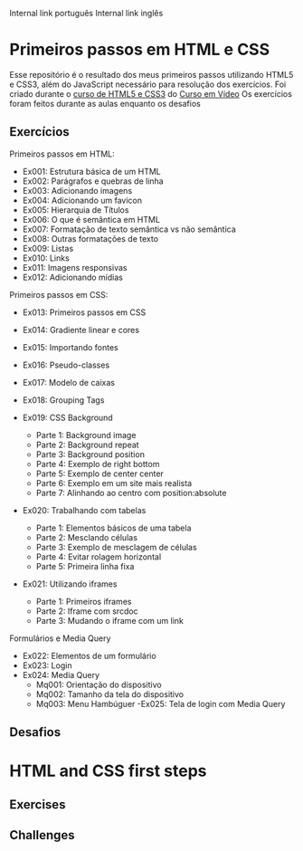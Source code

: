 Internal link português
Internal link inglês

# Primeiros passos em HTML e CSS

Esse repositório é o resultado dos meus primeiros passos utilizando HTML5 e CSS3, além do JavaScript necessário para resolução dos exercícios.
Foi criado durante o [curso de HTML5 e CSS3](https://www.youtube.com/watch?v=Ejkb_YpuHWs&list=PLHz_AreHm4dkZ9-atkcmcBaMZdmLHft8n) do [Curso em Vídeo](https://www.youtube.com/@CursoemVideo)
Os exercícios foram feitos durante as aulas enquanto os desafios <!-- foram realizados sem influência do professor, exceto  -->
<!-- Algumas opções:
   Retirar os desafios maiores como android, cordel
   Terminar a frase
-->

## Exercícios
Primeiros passos em HTML:
- Ex001: Estrutura básica de um HTML
- Ex002: Parágrafos e quebras de linha
- Ex003: Adicionando imagens
- Ex004: Adicionando um favicon
- Ex005: Hierarquia de Títulos
- Ex006: O que é semântica em HTML
- Ex007: Formatação de texto semântica vs não semântica
- Ex008: Outras formatações de texto
- Ex009: Listas
- Ex010: Links
- Ex011: Imagens responsivas
- Ex012: Adicionando mídias

Primeiros passos em CSS:
- Ex013: Primeiros passos em CSS
- Ex014: Gradiente linear e cores
- Ex015: Importando fontes
- Ex016: Pseudo-classes 
- Ex017: Modelo de caixas 

- Ex018: Grouping Tags
- Ex019: CSS Background
   - Parte 1: Background image
   - Parte 2: Background repeat
   - Parte 3: Background position
   - Parte 4: Exemplo de right bottom
   - Parte 5: Exemplo de center center
   - Parte 6: Exemplo em um site mais realista
   - Parte 7: Alinhando ao centro com position:absolute
- Ex020: Trabalhando com tabelas
   - Parte 1: Elementos básicos de uma tabela
   - Parte 2: Mesclando células
   - Parte 3: Exemplo de mesclagem de células
   - Parte 4: Evitar rolagem horizontal
   - Parte 5: Primeira linha fixa
- Ex021: Utilizando iframes
   - Parte 1: Primeiros iframes
   - Parte 2: Iframe com srcdoc
   - Parte 3: Mudando o iframe com um link

Formulários e Media Query
- Ex022: Elementos de um formulário
- Ex023: Login
- Ex024: Media Query
   - Mq001: Orientação do dispositivo
   - Mq002: Tamanho da tela do dispositivo
   - Mq003: Menu Hambúguer
-Ex025: Tela de login com Media Query

## Desafios 

# HTML and CSS first steps

## Exercises

## Challenges

<!-- List of thing to do on this repo:
1. Put a name on each folder instead of numbers
2. Add the links to Guanabara's PDF's with the desafios and exercícios.
3. Maybe put the biggest projects in an dedicated repository. -->